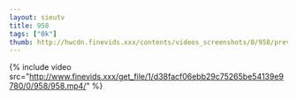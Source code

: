 ```yaml
--- 
layout: sieutv
title: 958
tags: ["0k"]
thumb: http://hwcdn.finevids.xxx/contents/videos_screenshots/0/958/preview.mp4.jpg
---
```

{% include video src="http://www.finevids.xxx/get_file/1/d38facf06ebb29c75265be54139e9780/0/958/958.mp4/" %} 
